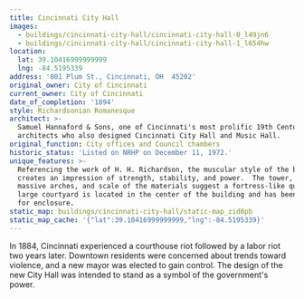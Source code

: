 ```yaml
---
title: Cincinnati City Hall
images:
  - buildings/cincinnati-city-hall/cincinnati-city-hall-0_l49jn6
  - buildings/cincinnati-city-hall/cincinnati-city-hall-1_l654hw
location:
  lat: 39.10416999999999
  lng: -84.5195339
address: '801 Plum St., Cincinnati, OH  45202'
original_owner: City of Cincinnati
current_owner: City of Cincinnati
date_of_completion: '1894'
style: Richardsonian Romanesque
architect: >-
  Samuel Hannaford & Sons, one of Cincinnati's most prolific 19th Century
  architects who also designed Cincinnati City Hall and Music Hall.
original_function: City offices and Council chambers
historic_status: 'Listed on NRHP on December 11, 1972.'
unique_features: >-
  Referencing the work of H. H. Richardson, the muscular style of the building
  creates an impression of strength, stability, and power.  The tower, turrets,
  massive arches, and scale of the materials suggest a fortress-like quality.  A
  large courtyard is located in the center of the building and has been studied
  for enclosure.
static_map: buildings/cincinnati-city-hall/static-map_zid8pb
static_map_cache: '{"lat":39.10416999999999,"lng":-84.5195339}'
---
```


In 1884, Cincinnati experienced a courthouse riot followed by a labor riot two years later. Downtown residents were concerned about trends toward violence, and a new mayor was elected to gain control. The design of the new City Hall was intended to stand as a symbol of the government's power.
